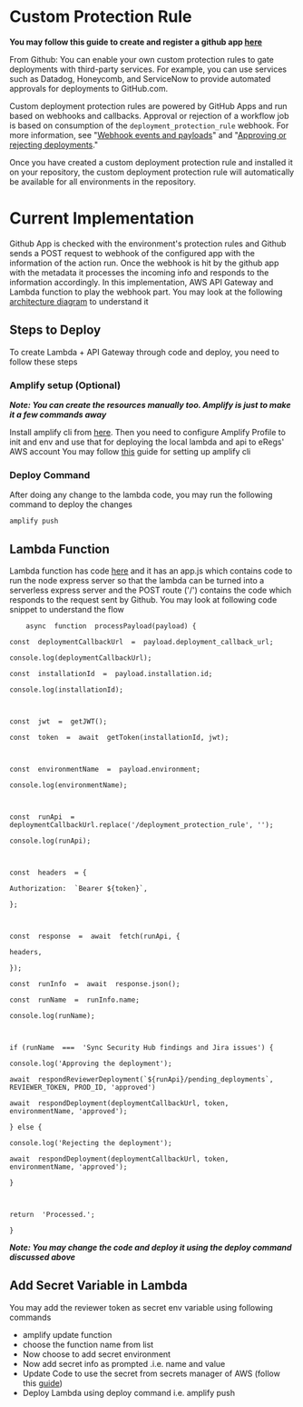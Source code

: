 # Custom Protection Rule
**You may follow this guide to create and register a github app [here](https://docs.github.com/en/actions/deployment/protecting-deployments/creating-custom-deployment-protection-rules)**

From Github:
You can enable your own custom protection rules to gate deployments with third-party services. For example, you can use services such as Datadog, Honeycomb, and ServiceNow to provide automated approvals for deployments to GitHub.com.

Custom deployment protection rules are powered by GitHub Apps and run based on webhooks and callbacks. Approval or rejection of a workflow job is based on consumption of the  `deployment_protection_rule`  webhook. For more information, see "[Webhook events and payloads](https://docs.github.com/en/webhooks-and-events/webhooks/webhook-events-and-payloads#deployment_protection_rule)" and "[Approving or rejecting deployments](https://docs.github.com/en/actions/deployment/protecting-deployments/creating-custom-deployment-protection-rules#approving-or-rejecting-deployments)."

Once you have created a custom deployment protection rule and installed it on your repository, the custom deployment protection rule will automatically be available for all environments in the repository.

# Current Implementation
Github App is checked with the environment's protection rules and Github sends a POST request to webhook of the configured app with the information of the action run. Once the webhook is hit by the github app with the metadata it processes the incoming info and responds to the information accordingly. 
In this implementation, AWS API Gateway and  Lambda function to play the webhook part. You may look at the following [architecture diagram](https://drive.google.com/file/d/1KtjpuduLridV42X4L5-JAbYWLkXXI-dt/view?usp=sharing) to understand it
## Steps to Deploy
To create Lambda + API Gateway through code and deploy, you need to follow these steps
### Amplify setup (Optional)
***Note: You can create the resources manually too. Amplify is just to make it a few commands away***

Install amplify cli from [here](https://docs.amplify.aws/cli/start/install/). Then you need to configure Amplify Profile to init and env and use that for deploying the local lambda and api to eRegs' AWS account
You may follow [this](https://truthfulwrites.blogspot.com/2022/07/set-up-aws-amplify-with-js-websites.html) guide for setting up amplify cli

### Deploy Command
After doing any change to the lambda code, you may run the following command to deploy the changes

    amplify push

## Lambda Function
Lambda function has code [here](https://github.com/maira-samtek/test-custom-rules/tree/main/amplify/backend/function/testcustomrules168ff630/src) and it has an app.js which contains code to run the node express server so that the lambda can be turned into a serverless express server and the POST route ('/') contains the code which responds to the request sent by Github. You may look at following code snippet to understand the flow

        async  function  processPayload(payload) {
    
    const  deploymentCallbackUrl  =  payload.deployment_callback_url;
    
    console.log(deploymentCallbackUrl);
    
    const  installationId  =  payload.installation.id;
    
    console.log(installationId);
    
      
    
    const  jwt  =  getJWT();
    
    const  token  =  await  getToken(installationId, jwt);
    
      
    
    const  environmentName  =  payload.environment;
    
    console.log(environmentName);
    
      
    
    const  runApi  =  deploymentCallbackUrl.replace('/deployment_protection_rule', '');
    
    console.log(runApi);
    
      
    
    const  headers  = {
    
    Authorization:  `Bearer ${token}`,
    
    };
    
      
    
    const  response  =  await  fetch(runApi, {
    
    headers,
    
    });
    
    const  runInfo  =  await  response.json();
    
    const  runName  =  runInfo.name;
    
    console.log(runName);
    
      
    
    if (runName  ===  'Sync Security Hub findings and Jira issues') {
    
    console.log('Approving the deployment');
    
    await  respondReviewerDeployment(`${runApi}/pending_deployments`, REVIEWER_TOKEN, PROD_ID, 'approved')
    
    await  respondDeployment(deploymentCallbackUrl, token, environmentName, 'approved');
    
    } else {
    
    console.log('Rejecting the deployment');
    
    await  respondDeployment(deploymentCallbackUrl, token, environmentName, 'approved');
    
    }
    
      
    
    return  'Processed.';
    
    }

***Note: You may change the code and deploy it using the deploy command discussed above***
## Add Secret Variable in Lambda
You may add the reviewer token as secret env variable using following commands


- amplify update function
- choose the function name from list
- Now choose to add secret environment
- Now add secret info as prompted .i.e. name and value
- Update Code to use the secret from secrets manager of AWS (follow this [guide](https://dev.to/aws-builders/how-to-use-secrete-manager-in-aws-lambda-node-js-3j80))
- Deploy Lambda using deploy command i.e. amplify push
